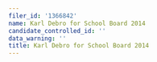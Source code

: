 ```yaml
---
filer_id: '1366842'
name: Karl Debro for School Board 2014
candidate_controlled_id: ''
data_warning: ''
title: Karl Debro for School Board 2014
---
```


